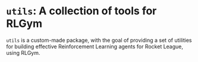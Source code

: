 # `utils`: A collection of tools for RLGym

`utils` is a custom-made package, with the goal of providing a set of utilities for building effective Reinforcement
Learning agents for Rocket League, using RLGym.
